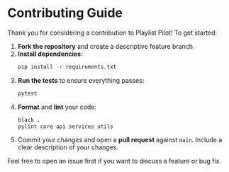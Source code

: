 # Contributing Guide

Thank you for considering a contribution to Playlist Pilot! To get started:

1. **Fork the repository** and create a descriptive feature branch.
2. **Install dependencies**:
   ```bash
   pip install -r requirements.txt
   ```
3. **Run the tests** to ensure everything passes:
   ```bash
   pytest
   ```
4. **Format** and **lint** your code:
   ```bash
   black .
   pylint core api services utils
   ```
5. Commit your changes and open a **pull request** against `main`. Include a clear description of your changes.

Feel free to open an issue first if you want to discuss a feature or bug fix.
